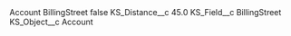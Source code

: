 <?xml version="1.0" encoding="UTF-8"?>
<CustomMetadata xmlns="http://soap.sforce.com/2006/04/metadata" xmlns:xsi="http://www.w3.org/2001/XMLSchema-instance" xmlns:xsd="http://www.w3.org/2001/XMLSchema">
    <label>Account BillingStreet</label>
    <protected>false</protected>
    <values>
        <field>KS_Distance__c</field>
        <value xsi:type="xsd:double">45.0</value>
    </values>
    <values>
        <field>KS_Field__c</field>
        <value xsi:type="xsd:string">BillingStreet</value>
    </values>
    <values>
        <field>KS_Object__c</field>
        <value xsi:type="xsd:string">Account</value>
    </values>
</CustomMetadata>
